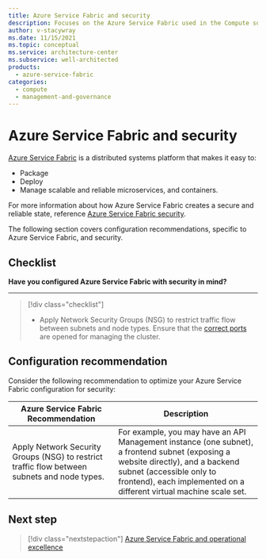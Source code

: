 ```yaml
---
title: Azure Service Fabric and security
description: Focuses on the Azure Service Fabric used in the Compute solution to provide best-practice, configuration recommendations, and design considerations related to service security.
author: v-stacywray
ms.date: 11/15/2021
ms.topic: conceptual
ms.service: architecture-center
ms.subservice: well-architected
products:
  - azure-service-fabric
categories:
  - compute
  - management-and-governance
---
```


# Azure Service Fabric and security

[Azure Service Fabric](/azure/service-fabric/service-fabric-overview) is a distributed systems platform that makes it easy to:

- Package
- Deploy
- Manage scalable and reliable microservices, and containers.

For more information about how Azure Service Fabric creates a secure and reliable state, reference [Azure Service Fabric security](/azure/service-fabric/service-fabric-best-practices-security).

The following section covers configuration recommendations, specific to Azure Service Fabric, and security.

## Checklist

**Have you configured Azure Service Fabric with security in mind?**
***

> [!div class="checklist"]
> - Apply Network Security Groups (NSG) to restrict traffic flow between subnets and node types. Ensure that the [correct ports](/azure/service-fabric/service-fabric-best-practices-networking#cluster-networking) are opened for managing the cluster.

## Configuration recommendation

Consider the following recommendation to optimize your Azure Service Fabric configuration for security:

|Azure Service Fabric Recommendation|Description|
|-----------------------------------|-----------|
|Apply Network Security Groups (NSG) to restrict traffic flow between subnets and node types.|For example, you may have an API Management instance (one subnet), a frontend subnet (exposing a website directly), and a backend subnet (accessible only to frontend), each implemented on a different virtual machine scale set.|

## Next step

> [!div class="nextstepaction"]
> [Azure Service Fabric and operational excellence](./operational-excellence.md)
